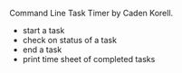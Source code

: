 Command Line Task Timer by Caden Korell.

- start a task
- check on status of a task
- end a task
- print time sheet of completed tasks
